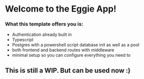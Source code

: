 # Welcome to the Eggie App!
### What this template offers you is:
- Authentication already built in
- Typescript
- Postgres with a powershell script database init as well as a pool
- both frontend and backend routes with middleware
- minimal setup so you can configure everything you need to

## This is still a WIP. But can be used now :)
